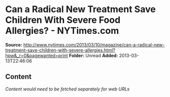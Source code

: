 # Can a Radical New Treatment Save Children With Severe Food Allergies? - NYTimes.com

**Source:** http://www.nytimes.com/2013/03/10/magazine/can-a-radical-new-treatment-save-children-with-severe-allergies.html?hpw&_r=0&pagewanted=print
**Folder:** Unread
**Added:** 2013-03-13T22:46:06




## Content
*Content would need to be fetched separately for web URLs*

